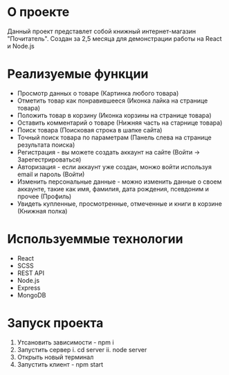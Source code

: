 # О проекте

Данный проект представлет собой книжный интернет-магазин "Почитатель". Создан за 2,5 месяца для демонстрации работы на React и Node.js

# Реализуемые функции

* Просмотр данных о товаре (Картинка любого товара)
* Отметить товар как понравившееся (Иконка лайка на странице товара)
* Положить товар в корзину (Иконка корзины на странице товара)
* Оставить комментарий о товаре (Нижняя часть на старнице товара)
* Поиск товара (Поисковая строка в шапке сайта)
* Точный поиск товара по параметрам (Панель слева на странице результата поиска)
* Регистрация - вы можете создать аккаунт на сайте (Войти -> Зарегестрироваться)
* Авторизация - если аккаунт уже создан, монжо войти используя email и пароль (Войти)
* Изменить персональные данные - можно изменить данные о своем аккаунте, такие как имя, фамилия, дата рождения, псевдоним и прочее (Профиль)
* Увидеть купленные, просмотренные, отмеченные и книги в корзине (Книжная полка)


# Используеммые технологии

* React
* SCSS
* REST API
* Node.js
* Express
* MongoDB

# Запуск проекта

1. Утсановить зависимости - npm i
2. Запустить сервер
   i. cd server
  ii. node server
3. Открыть новый терминал
4. Запустить клиент -  npm start
